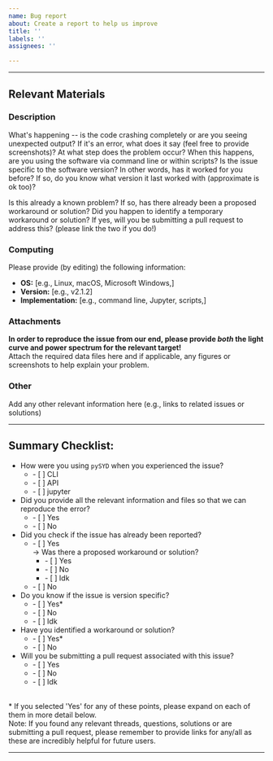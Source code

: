 ```yaml
---
name: Bug report
about: Create a report to help us improve
title: ''
labels: ''
assignees: ''

---
```


------

## Relevant Materials

### Description

What's happening -- is the code crashing completely or are you seeing unexpected output? If it's an error, what does it say (feel free to provide screenshots)? At what step does the problem occur? When this happens, are you using the software via command line or within scripts? Is the issue specific to the software version? In other words, has it worked for you before? If so, do you know what version it last worked with (approximate is ok too)? 

Is this already a known problem? If so, has there already been a proposed workaround or solution? Did you happen to identify a temporary workaround or solution? If yes, will you be submitting a pull request to address this? (please link the two if you do!) 

### Computing

Please provide (by editing) the following information:

 - **OS:** [e.g., Linux, macOS, Microsoft Windows,]
 - **Version:** [e.g., v2.1.2]
 - **Implementation:** [e.g., command line, Jupyter, scripts,]

### Attachments

**In order to reproduce the issue from our end, please provide *both* the light curve and power spectrum for the relevant target!**<br/>
Attach the required data files here and if applicable, any figures or screenshots to help explain your problem.

### Other
Add any other relevant information here (e.g., links to related issues or solutions)

------

## Summary Checklist:

- How were you using `pySYD` when you experienced the issue? <ul><li>- [ ] CLI</li><li>- [ ] API</li><li>- [ ] jupyter</li></ul>
- Did you provide all the relevant information and files so that we can reproduce the error? <ul><li>- [ ] Yes</li><li>- [ ] No</li></ul>
- Did you check if the issue has already been reported? <ul><li>- [ ] Yes <br/> &rightarrow; Was there a proposed workaround or solution? <ul><li>- [ ] Yes</li><li>- [ ] No</li><li>- [ ] Idk</li></ul></li><li>- [ ] No </li></ul>
- Do you know if the issue is version specific? <ul><li>- [ ] Yes* </li><li>- [ ] No</li><li>- [ ] Idk</li></ul>
- Have you identified a workaround or solution? <ul><li>- [ ] Yes* </li><li>- [ ] No</li></ul>
- Will you be submitting a pull request associated with this issue? <ul><li>- [ ] Yes </li><li>- [ ] No</li><li>- [ ] Idk</li></ul>

<br/>
* If you selected 'Yes' for any of these points, please expand on each of them in more detail below.<br/> Note: If you found any relevant threads, questions, solutions or are submitting a pull request, please remember to provide links for any/all as these are incredibly helpful for future users. 

------
